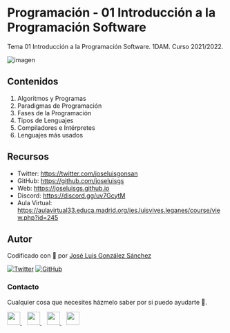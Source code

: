 # Programación - 01 Introducción a la Programación Software

Tema 01 Introducción a la Programación Software. 1DAM. Curso 2021/2022.

![imagen](https://thesoftclix.com/wp-content/uploads/2019/09/unnamed-1.png)

## Contenidos
1. Algoritmos y Programas
2. Paradigmas de Programación
3. Fases de la Programación
4. Tipos de Lenguajes
5. Compiladores e Intérpretes
6. Lenguajes más usados



## Recursos
- Twitter: https://twitter.com/joseluisgonsan
- GitHub: https://github.com/joseluisgs
- Web: https://joseluisgs.github.io
- Discord: https://discord.gg/uv7GcytM
- Aula Virtual: https://aulavirtual33.educa.madrid.org/ies.luisvives.leganes/course/view.php?id=245



## Autor

Codificado con :sparkling_heart: por [José Luis González Sánchez](https://twitter.com/joseluisgonsan)

[![Twitter](https://img.shields.io/twitter/follow/joseluisgonsan?style=social)](https://twitter.com/joseluisgonsan)
[![GitHub](https://img.shields.io/github/followers/joseluisgs?style=social)](https://github.com/joseluisgs)

### Contacto
<p>
  Cualquier cosa que necesites házmelo saber por si puedo ayudarte 💬.
</p>
<p>
    <a href="https://twitter.com/joseluisgonsan" target="_blank">
        <img src="https://i.imgur.com/U4Uiaef.png" 
    height="30">
    </a> &nbsp;&nbsp;
    <a href="https://github.com/joseluisgs" target="_blank">
        <img src="https://cdn.iconscout.com/icon/free/png-256/github-153-675523.png" 
    height="30">
    </a> &nbsp;&nbsp;
    <a href="https://www.linkedin.com/in/joseluisgonsan" target="_blank">
        <img src="https://upload.wikimedia.org/wikipedia/commons/thumb/c/ca/LinkedIn_logo_initials.png/768px-LinkedIn_logo_initials.png" 
    height="30">
    </a>  &nbsp;&nbsp;
    <a href="https://joseluisgs.github.io/" target="_blank">
        <img src="https://joseluisgs.github.io/favicon.png" 
    height="30">
    </a>
</p>
